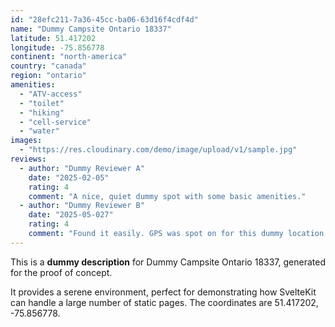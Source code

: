 ```yaml
---
id: "28efc211-7a36-45cc-ba06-63d16f4cdf4d"
name: "Dummy Campsite Ontario 18337"
latitude: 51.417202
longitude: -75.856778
continent: "north-america"
country: "canada"
region: "ontario"
amenities:
  - "ATV-access"
  - "toilet"
  - "hiking"
  - "cell-service"
  - "water"
images:
  - "https://res.cloudinary.com/demo/image/upload/v1/sample.jpg"
reviews:
  - author: "Dummy Reviewer A"
    date: "2025-02-05"
    rating: 4
    comment: "A nice, quiet dummy spot with some basic amenities."
  - author: "Dummy Reviewer B"
    date: "2025-05-027"
    rating: 4
    comment: "Found it easily. GPS was spot on for this dummy location."
---
```


This is a **dummy description** for Dummy Campsite Ontario 18337, generated for the proof of concept.

It provides a serene environment, perfect for demonstrating how SvelteKit can handle a large number of static pages. The coordinates are 51.417202, -75.856778.
